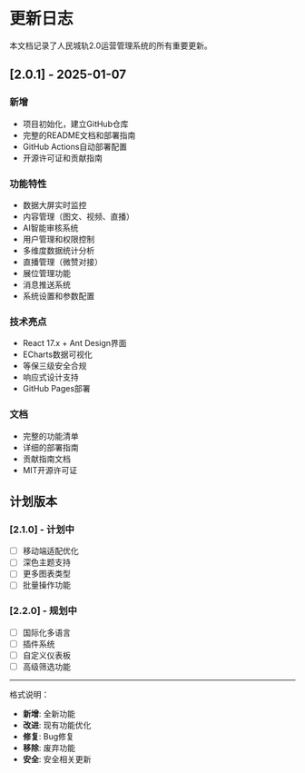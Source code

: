 ﻿# 更新日志

本文档记录了人民城轨2.0运营管理系统的所有重要更新。

## [2.0.1] - 2025-01-07

### 新增
-  项目初始化，建立GitHub仓库
-  完整的README文档和部署指南
-  GitHub Actions自动部署配置
-  开源许可证和贡献指南

### 功能特性
-  数据大屏实时监控
-  内容管理（图文、视频、直播）
-  AI智能审核系统
-  用户管理和权限控制
-  多维度数据统计分析
-  直播管理（微赞对接）
-  展位管理功能
-  消息推送系统
-  系统设置和参数配置

### 技术亮点
-  React 17.x + Ant Design界面
-  ECharts数据可视化
-  等保三级安全合规
-  响应式设计支持
-  GitHub Pages部署

### 文档
-  完整的功能清单
-  详细的部署指南
-  贡献指南文档
-  MIT开源许可证

## 计划版本

### [2.1.0] - 计划中
- [ ] 移动端适配优化
- [ ] 深色主题支持
- [ ] 更多图表类型
- [ ] 批量操作功能

### [2.2.0] - 规划中
- [ ] 国际化多语言
- [ ] 插件系统
- [ ] 自定义仪表板
- [ ] 高级筛选功能

---

格式说明：
- **新增**: 全新功能
- **改进**: 现有功能优化
- **修复**: Bug修复
- **移除**: 废弃功能
- **安全**: 安全相关更新
